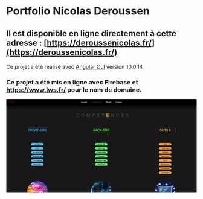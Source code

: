 # Portfolio Nicolas Deroussen

## Il est disponible en ligne directement à cette adresse :  [https://deroussenicolas.fr/](https://deroussenicolas.fr/) 

Ce projet a été réalisé avec [Angular CLI](https://github.com/angular/angular-cli) version 10.0.14

### Ce projet a été mis en ligne avec Firebase et https://www.lws.fr/ pour le nom de domaine.

 ![Optional Text](https://github.com/Silverawz/Portfolio/blob/main/presentation.png)


